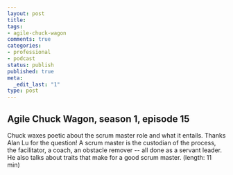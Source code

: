 ```yaml
---
layout: post
title: 
tags:
- agile-chuck-wagon
comments: true
categories:
- professional
- podcast
status: publish
published: true
meta:
  _edit_last: "1"
type: post
---
```


## Agile Chuck Wagon, season 1, episode 15

Chuck waxes poetic about the scrum master role and what it entails. Thanks Alan Lu for the question! A scrum master is the custodian of the process, the facilitator, a coach, an obstacle remover -- all done as a servant leader. He also talks about traits that make for a good scrum master. (length: 11 min)
